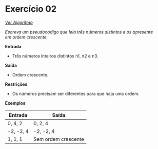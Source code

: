 # Exercício 02

[*Ver Algoritmo*](Exemplo02.md)

*Escreva um pseudocódigo que leia três números distintos e os apresente em ordem crescente.*

**Entrada**
- Três números inteiros distintos n1, n2 e n3.

**Saída**
- Ordem crescente.

**Restrições**
- Os números precisam ser diferentes para que haja uma ordem.

**Exemplos**

| Entrada          | Saída        |
| ---------------- | ------------ |
| 0, 4, 2          | 0, 2, 4      |
| -2, -2, 4        | -2, -2, 4    |
| 1, 1, 1          | Sem ordem crescente |
